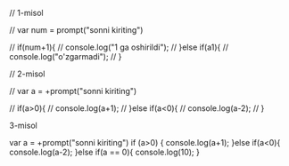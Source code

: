 // 1-misol

// var num = prompt("sonni kiriting")

// if(num+1){
    // console.log("1 ga oshirildi");
// }else if(a1){
    // console.log("o'zgarmadi");
// }

// 2-misol

// var a = +prompt("sonni kiriting")

// if(a>0){
//     console.log(a+1);
// }else if(a<0){
//     console.log(a-2);
// }


 3-misol

 var a = +prompt("sonni kiriting")
 if (a>0) {
    console.log(a+1);
}else if(a<0){
     console.log(a-2);
 }else if(a == 0){
     console.log(10);
 }  